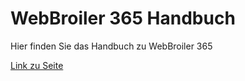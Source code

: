 # WebBroiler 365 Handbuch
Hier finden Sie das Handbuch zu WebBroiler 365

[Link zu Seite](https://development-plate.github.io/webbroiler-365-manual/)

